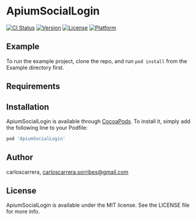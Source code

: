 # ApiumSocialLogin

[![CI Status](https://img.shields.io/travis/carloscarrera/ApiumSocialLogin.svg?style=flat)](https://travis-ci.org/carloscarrera/ApiumSocialLogin)
[![Version](https://img.shields.io/cocoapods/v/ApiumSocialLogin.svg?style=flat)](https://cocoapods.org/pods/ApiumSocialLogin)
[![License](https://img.shields.io/cocoapods/l/ApiumSocialLogin.svg?style=flat)](https://cocoapods.org/pods/ApiumSocialLogin)
[![Platform](https://img.shields.io/cocoapods/p/ApiumSocialLogin.svg?style=flat)](https://cocoapods.org/pods/ApiumSocialLogin)

## Example

To run the example project, clone the repo, and run `pod install` from the Example directory first.

## Requirements

## Installation

ApiumSocialLogin is available through [CocoaPods](https://cocoapods.org). To install
it, simply add the following line to your Podfile:

```ruby
pod 'ApiumSocialLogin'
```

## Author

carloscarrera, carloscarrera.sorribes@gmail.com

## License

ApiumSocialLogin is available under the MIT license. See the LICENSE file for more info.
